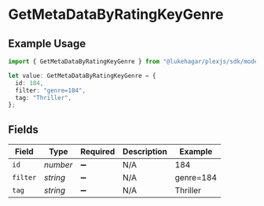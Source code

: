 # GetMetaDataByRatingKeyGenre

## Example Usage

```typescript
import { GetMetaDataByRatingKeyGenre } from "@lukehagar/plexjs/sdk/models/operations";

let value: GetMetaDataByRatingKeyGenre = {
  id: 184,
  filter: "genre=184",
  tag: "Thriller",
};
```

## Fields

| Field              | Type               | Required           | Description        | Example            |
| ------------------ | ------------------ | ------------------ | ------------------ | ------------------ |
| `id`               | *number*           | :heavy_minus_sign: | N/A                | 184                |
| `filter`           | *string*           | :heavy_minus_sign: | N/A                | genre=184          |
| `tag`              | *string*           | :heavy_minus_sign: | N/A                | Thriller           |